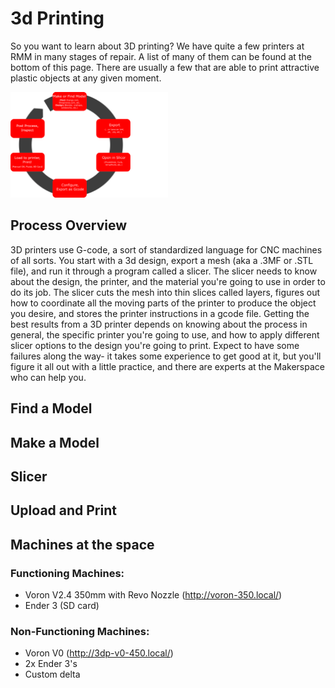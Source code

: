# 3d Printing

So you want to learn about 3D printing? We have quite a few printers at RMM in many stages of repair. A list of many of them can be found at the bottom of this page. There are usually a few that are able to print attractive plastic objects at any given moment.

<img src="images/3d_Printing_Process.png" width=50% height=50%>

## Process Overview

3D printers use G-code, a sort of standardized language for CNC machines of all sorts. You start with a 3d design, export a mesh (aka a .3MF or .STL file), and run it through a program called a slicer. The slicer needs to know about the design, the printer, and the material you're going to use in order to do its job. The slicer cuts the mesh into thin slices called layers, figures out how to coordinate all the moving parts of the printer to produce the object you desire, and stores the printer instructions in a gcode file. Getting the best results from a 3D printer depends on knowing about the process in general, the specific printer you're going to use, and how to apply different slicer options to the design you're going to print. Expect to have some failures along the way- it takes some experience to get good at it, but you'll figure it all out with a little practice, and there are experts at the Makerspace who can help you.

## Find a Model

## Make a Model

## Slicer

## Upload and Print

## Machines at the space

### Functioning Machines:
* Voron V2.4 350mm with Revo Nozzle (http://voron-350.local/)
* Ender 3 (SD card)

### Non-Functioning Machines:
* Voron V0 (http://3dp-v0-450.local/)
* 2x Ender 3's
* Custom delta






